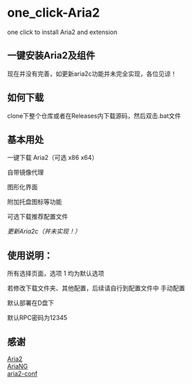# one_click-Aria2

one click to install Aria2 and extension

## 一键安装Aria2及组件

现在并没有完善，如更新aria2c功能并未完全实现，各位见谅！

## 如何下载
clone下整个仓库或者在Releases内下载源码，然后双击.bat文件

## 基本用处

一键下载 Aria2（可选 x86 x64）

自带镜像代理

图形化界面

附加托盘图标等功能

可选下载推荐配置文件  

*更新Aria2c（并未实现！）*

## 使用说明：

所有选择页面，选项 1 均为默认选项

若修改下载文件夹、其他配置，后续请自行到配置文件中 手动配置

默认部署在D盘下

默认RPC密码为12345

## 感谢
[Aria2](https://github.com/aria2/aria2)  
[AriaNG](https://github.com/mayswind/AriaNg)  
[aria2-conf](https://github.com/P3TERX/aria2.conf)

